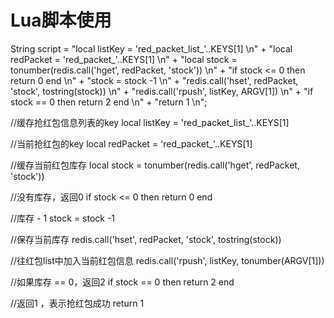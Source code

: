 # Lua脚本使用

 String script = "local listKey = 'red_packet_list_'..KEYS[1] \n"
                + "local redPacket = 'red_packet_'..KEYS[1] \n"
                + "local stock = tonumber(redis.call('hget', redPacket, 'stock')) \n"
                + "if stock <= 0 then return 0 end \n"
                + "stock = stock -1 \n"
                + "redis.call('hset', redPacket, 'stock', tostring(stock)) \n"
                + "redis.call('rpush', listKey, ARGV[1]) \n"
                + "if stock == 0 then return 2 end \n"
                + "return 1 \n";
                
                
  //缓存抢红包信息列表的key
  local listKey = 'red_packet_list_'..KEYS[1]
  
  //当前抢红包的key
  local redPacket = 'red_packet_'..KEYS[1]
  
  //缓存当前红包库存
  local stock = tonumber(redis.call('hget', redPacket, 'stock'))
  
  //没有库存，返回0 
  if stock <= 0 then return 0 end
  
  //库存 - 1
  stock = stock -1
  
  //保存当前库存
  redis.call('hset', redPacket, 'stock', tostring(stock))
  
  //往红包list中加入当前红包信息
  redis.call('rpush', listKey, tonumber(ARGV[1]))
  
  //如果库存 == 0，返回2
  if stock == 0 then return 2 end
  
  //返回1 ，表示抢红包成功
  return 1
  